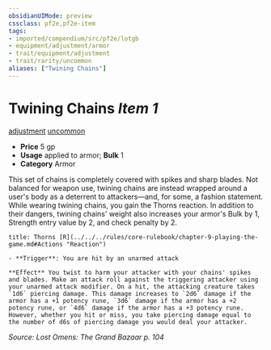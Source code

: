 ```yaml
---
obsidianUIMode: preview
cssclass: pf2e,pf2e-item
tags:
- imported/compendium/src/pf2e/lotgb
- equipment/adjustment/armor
- trait/equipment/adjustment
- trait/rarity/uncommon
aliases: ["Twining Chains"]
---
```

# Twining Chains *Item 1*  
[adjustment](adjustment-lotgb.md)  [uncommon](uncommon.md)  

- **Price** 5 gp
- **Usage** applied to armor; **Bulk** 1
- **Category** Armor

This set of chains is completely covered with spikes and sharp blades. Not balanced for weapon use, twining chains are instead wrapped around a user's body as a deterrent to attackers—and, for some, a fashion statement. While wearing twining chains, you gain the Thorns reaction. In addition to their dangers, twining chains' weight also increases your armor's Bulk by 1, Strength entry value by 2, and check penalty by 2.

```ad-embed-ability
title: Thorns [R](../../../rules/core-rulebook/chapter-9-playing-the-game.md#Actions "Reaction")

- **Trigger**: You are hit by an unarmed attack

**Effect** You twist to harm your attacker with your chains' spikes and blades. Make an attack roll against the triggering attacker using your unarmed attack modifier. On a hit, the attacking creature takes `1d6` piercing damage. This damage increases to `2d6` damage if the armor has a +1 potency rune, `3d6` damage if the armor has a +2 potency rune, or `4d6` damage if the armor has a +3 potency rune. However, whether you hit or miss, you take piercing damage equal to the number of d6s of piercing damage you would deal your attacker.
```

*Source: Lost Omens: The Grand Bazaar p. 104*
